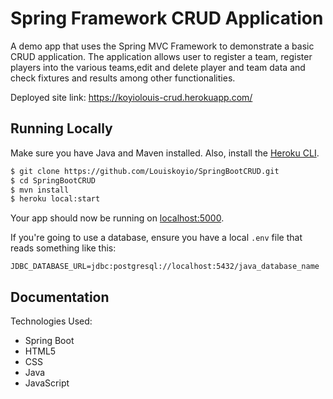 # Spring Framework CRUD Application

A demo app that uses the Spring MVC Framework to demonstrate a basic CRUD application. The application allows user to register a team, register players into the various teams,edit and delete player and team data and check fixtures and results among other functionalities.


Deployed site link: https://koyiolouis-crud.herokuapp.com/
## Running Locally

Make sure you have Java and Maven installed.  Also, install the [Heroku CLI](https://cli.heroku.com/).

```sh
$ git clone https://github.com/Louiskoyio/SpringBootCRUD.git
$ cd SpringBootCRUD
$ mvn install
$ heroku local:start
```

Your app should now be running on [localhost:5000](http://localhost:5000/).

If you're going to use a database, ensure you have a local `.env` file that reads something like this:

```
JDBC_DATABASE_URL=jdbc:postgresql://localhost:5432/java_database_name
```


## Documentation

Technologies Used:
- Spring Boot
- HTML5
- CSS
- Java
- JavaScript
